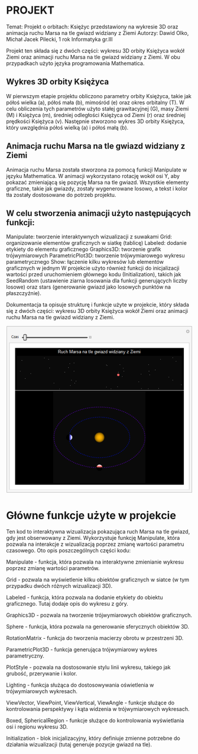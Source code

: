 # PROJEKT
Temat: Projekt o orbitach: Księżyc przedstawiony na wykresie 3D oraz animacja ruchu Marsa na tle gwiazd widziany z Ziemi
Autorzy: Dawid Olko, Michał Jacek Pilecki, 1 rok Informatyka gr.III
 
Projekt ten składa się z dwóch części: wykresu 3D orbity Księżyca wokół Ziemi oraz animacji ruchu Marsa na tle gwiazd widziany z Ziemi. W obu przypadkach użyto języka programowania Mathematica.
 
## Wykres 3D orbity Księżyca
W pierwszym etapie projektu obliczono parametry orbity Księżyca, takie jak półoś wielka (a), półoś mała (b), mimośród (e) oraz okres orbitalny (T). W celu obliczenia tych parametrów użyto stałej grawitacyjnej (G), masy Ziemi (M) i Księżyca (m), średniej odległości Księżyca od Ziemi (r) oraz średniej prędkości Księżyca (v). Następnie stworzono wykres 3D orbity Księżyca, który uwzględnia półoś wielką (a) i półoś małą (b).
 
## Animacja ruchu Marsa na tle gwiazd widziany z Ziemi
Animacja ruchu Marsa została stworzona za pomocą funkcji Manipulate w języku Mathematica. W animacji wykorzystano rotację wokół osi Y, aby pokazać zmieniającą się pozycję Marsa na tle gwiazd. Wszystkie elementy graficzne, takie jak gwiazdy, zostały wygenerowane losowo, a tekst i kolor tła zostały dostosowane do potrzeb projektu.
 
## W celu stworzenia animacji użyto następujących funkcji:
 
Manipulate: tworzenie interaktywnych wizualizacji z suwakami
Grid: organizowanie elementów graficznych w siatkę (tablicę)
Labeled: dodanie etykiety do elementu graficznego
Graphics3D: tworzenie grafik trójwymiarowych
ParametricPlot3D: tworzenie trójwymiarowego wykresu parametrycznego
Show: łączenie kilku wykresów lub elementów graficznych w jednym
W projekcie użyto również funkcji do inicjalizacji wartości przed uruchomieniem głównego kodu (Initialization), takich jak SeedRandom (ustawienie ziarna losowania dla funkcji generujących liczby losowe) oraz stars (generowanie gwiazd jako losowych punktów na płaszczyźnie).
 
Dokumentacja ta opisuje strukturę i funkcje użyte w projekcie, który składa się z dwóch części: wykresu 3D orbity Księżyca wokół Ziemi oraz animacji ruchu Marsa na tle gwiazd widziany z Ziemi.

![projekt](projekt.gif)


# Główne funkcje użyte w projekcie
Ten kod to interaktywna wizualizacja pokazująca ruch Marsa na tle gwiazd, gdy jest obserwowany z Ziemi. Wykorzystuje funkcję Manipulate, która pozwala na interakcje z wizualizacją poprzez zmianę wartości parametru czasowego. Oto opis poszczególnych części kodu:
 
Manipulate - funkcja, która pozwala na interaktywne zmienianie wykresu poprzez zmianę wartości parametrów.

Grid - pozwala na wyświetlenie kilku obiektów graficznych w siatce (w tym przypadku dwóch różnych wizualizacji 3D).
 
Labeled - funkcja, która pozwala na dodanie etykiety do obiektu graficznego. Tutaj dodaje opis do wykresu z góry.
 
Graphics3D - pozwala na tworzenie trójwymiarowych obiektów graficznych.
 
Sphere - funkcja, która pozwala na generowanie sferycznych obiektów 3D.
 
RotationMatrix - funkcja do tworzenia macierzy obrotu w przestrzeni 3D.
 
ParametricPlot3D - funkcja generująca trójwymiarowy wykres parametryczny.
 
PlotStyle - pozwala na dostosowanie stylu linii wykresu, takiego jak grubość, przerywanie i kolor.
 
Lighting - funkcja służąca do dostosowywania oświetlenia w trójwymiarowych wykresach.
 
ViewVector, ViewPoint, ViewVertical, ViewAngle - funkcje służące do kontrolowania perspektywy i kąta widzenia w trójwymiarowych wykresach.
 
Boxed, SphericalRegion - funkcje służące do kontrolowania wyświetlania osi i regionu wykresu 3D.
 
Initialization - blok inicjalizacyjny, który definiuje zmienne potrzebne do działania wizualizacji (tutaj generuje pozycje gwiazd na tle).
